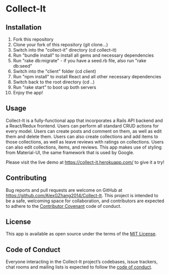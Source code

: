 # Collect-It

## Installation

1. Fork this repository
2. Clone your fork of this repository (git clone...)
3. Switch into the "collect-it" directory (cd collect-it)
4. Run "bundle install" to install all gems and necessary dependencies
5. Run "rake db:migrate" - if you have a seed.rb file, also run "rake db:seed"
6. Switch into the "client" folder (cd client)
7. Run "npm install" to install React and all other necessary dependencies
8. Switch back to the root directory (cd ..)
9. Run "rake start" to boot up both servers
10. Enjoy the app!

## Usage

Collect-It is a fully-functional app that incorporates a Rails API backend and a React/Redux frontend. Users can perform all standard CRUD actions for every model. Users can create posts and comment on them, as well as edit them and delete them. Users can also create collections and add items to those collections, as well as leave reviews with ratings on collections. Users can also edit collections, items, and reviews. This app makes use of styling from Material-UI, the same framework that is used by Google.

Please visit the live demo at https://collect-it.herokuapp.com/ to give it a try!

## Contributing

Bug reports and pull requests are welcome on GitHub at https://github.com/AlexGZhang2014/Collect-It. This project is intended to be a safe, welcoming space for collaboration, and contributors are expected to adhere to the [Contributor Covenant](http://contributor-covenant.org) code of conduct.

## License

This app is available as open source under the terms of the [MIT License](https://opensource.org/licenses/MIT).

## Code of Conduct

Everyone interacting in the Collect-It project’s codebases, issue trackers, chat rooms and mailing lists is expected to follow the [code of conduct](https://github.com/'AlexGZhang2014'/Collect-It/blob/master/CODE_OF_CONDUCT.md).

